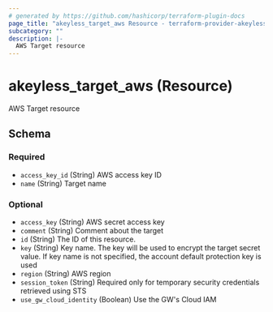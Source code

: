 ```yaml
---
# generated by https://github.com/hashicorp/terraform-plugin-docs
page_title: "akeyless_target_aws Resource - terraform-provider-akeyless"
subcategory: ""
description: |-
  AWS Target resource
---
```


# akeyless_target_aws (Resource)

AWS Target resource



<!-- schema generated by tfplugindocs -->
## Schema

### Required

- `access_key_id` (String) AWS access key ID
- `name` (String) Target name

### Optional

- `access_key` (String) AWS secret access key
- `comment` (String) Comment about the target
- `id` (String) The ID of this resource.
- `key` (String) Key name. The key will be used to encrypt the target secret value. If key name is not specified, the account default protection key is used
- `region` (String) AWS region
- `session_token` (String) Required only for temporary security credentials retrieved using STS
- `use_gw_cloud_identity` (Boolean) Use the GW's Cloud IAM


